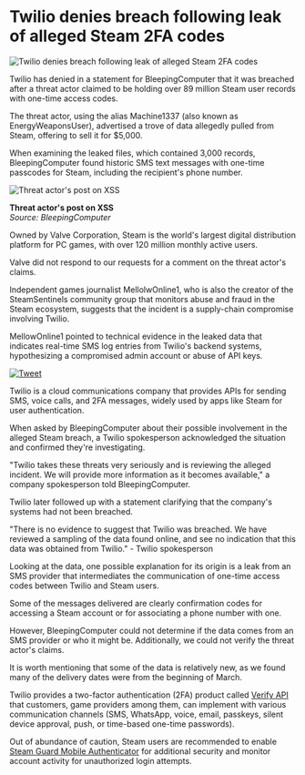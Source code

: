 # Twilio denies breach following leak of alleged Steam 2FA codes

![Twilio denies breach following leak of alleged Steam 2FA codes](https://www.bleepstatic.com/content/hl-images/2022/09/12/steam-header-new.jpg)

Twilio has denied in a statement for BleepingComputer that it was breached after a threat actor claimed to be holding over 89 million Steam user records with one-time access codes.

The threat actor, using the alias Machine1337 (also known as EnergyWeaponsUser), advertised a trove of data allegedly pulled from Steam, offering to sell it for $5,000.

When examining the leaked files, which contained 3,000 records, BleepingComputer found historic SMS text messages with one-time passcodes for Steam, including the recipient's phone number.

![Threat actor's post on XSS](https://www.bleepstatic.com/images/news/u/1220909/2025/May/forum-post(1).jpg)

**Threat actor's post on XSS**  
*Source: BleepingComputer*

Owned by Valve Corporation, Steam is the world's largest digital distribution platform for PC games, with over 120 million monthly active users.

Valve did not respond to our requests for a comment on the threat actor's claims.

Independent games journalist MellolwOnline1, who is also the creator of the SteamSentinels community group that monitors abuse and fraud in the Steam ecosystem, suggests that the incident is a supply-chain compromise involving Twilio.

MellowOnline1 pointed to technical evidence in the leaked data that indicates real-time SMS log entries from Twilio's backend systems, hypothesizing a compromised admin account or abuse of API keys.

[![Tweet](https://www.bleepstatic.com/images/news/u/1220909/2025/May/steam.png)](https://x.com/MellowOnline1/status/1921682082025115818)

Twilio is a cloud communications company that provides APIs for sending SMS, voice calls, and 2FA messages, widely used by apps like Steam for user authentication.

When asked by BleepingComputer about their possible involvement in the alleged Steam breach, a Twilio spokesperson acknowledged the situation and confirmed they're investigating.

"Twilio takes these threats very seriously and is reviewing the alleged incident. We will provide more information as it becomes available," a company spokesperson told BleepingComputer.

Twilio later followed up with a statement clarifying that the company's systems had not been breached.

"There is no evidence to suggest that Twilio was breached. We have reviewed a sampling of the data found online, and see no indication that this data was obtained from Twilio." - Twilio spokesperson

Looking at the data, one possible explanation for its origin is a leak from an SMS provider that intermediates the communication of one-time access codes between Twilio and Steam users.

Some of the messages delivered are clearly confirmation codes for accessing a Steam account or for associating a phone number with one.

However, BleepingComputer could not determine if the data comes from an SMS provider or who it might be. Additionally, we could not verify the threat actor's claims.

It is worth mentioning that some of the data is relatively new, as we found many of the delivery dates were from the beginning of March.

Twilio provides a two-factor authentication (2FA) product called [Verify API](https://www.twilio.com/en-us/user-authentication-identity/verify) that customers, game providers among them, can implement with various communication channels (SMS, WhatsApp, voice, email, passkeys, silent device approval, push, or time-based one-time passwords).

Out of abundance of caution, Steam users are recommended to enable [Steam Guard Mobile Authenticator](https://help.steampowered.com/en/faqs/view/7EFD-3CAE-64D3-1C31) for additional security and monitor account activity for unauthorized login attempts.
